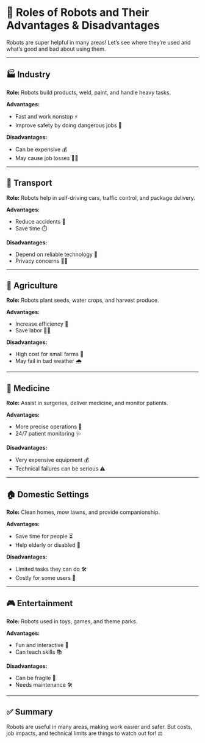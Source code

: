 # 🤖 Roles of Robots and Their Advantages & Disadvantages

Robots are super helpful in many areas! Let’s see where they’re used and what’s good and bad about using them.

---

## 🏭 Industry

**Role:** Robots build products, weld, paint, and handle heavy tasks.

**Advantages:**
- Fast and work nonstop ⚡
- Improve safety by doing dangerous jobs 🦺

**Disadvantages:**
- Can be expensive 💰
- May cause job losses 👷‍♂️

---

## 🚗 Transport

**Role:** Robots help in self-driving cars, traffic control, and package delivery.

**Advantages:**
- Reduce accidents 🚦
- Save time ⏱️

**Disadvantages:**
- Depend on reliable technology 🔌
- Privacy concerns 🕵️‍♂️

---

## 🌾 Agriculture

**Role:** Robots plant seeds, water crops, and harvest produce.

**Advantages:**
- Increase efficiency 🌱
- Save labor 👩‍🌾

**Disadvantages:**
- High cost for small farms 💸
- May fail in bad weather 🌧️

---

## 🏥 Medicine

**Role:** Assist in surgeries, deliver medicine, and monitor patients.

**Advantages:**
- More precise operations 🔬
- 24/7 patient monitoring 🩺

**Disadvantages:**
- Very expensive equipment 💰
- Technical failures can be serious ⚠️

---

## 🏠 Domestic Settings

**Role:** Clean homes, mow lawns, and provide companionship.

**Advantages:**
- Save time for people ⏳
- Help elderly or disabled 🧓

**Disadvantages:**
- Limited tasks they can do 🛠️
- Costly for some users 💸

---

## 🎮 Entertainment

**Role:** Robots used in toys, games, and theme parks.

**Advantages:**
- Fun and interactive 🎉
- Can teach skills 📚

**Disadvantages:**
- Can be fragile 🧸
- Needs maintenance 🛠️

---

## ✅ Summary

Robots are useful in many areas, making work easier and safer. But costs, job impacts, and technical limits are things to watch out for! ⚖️

